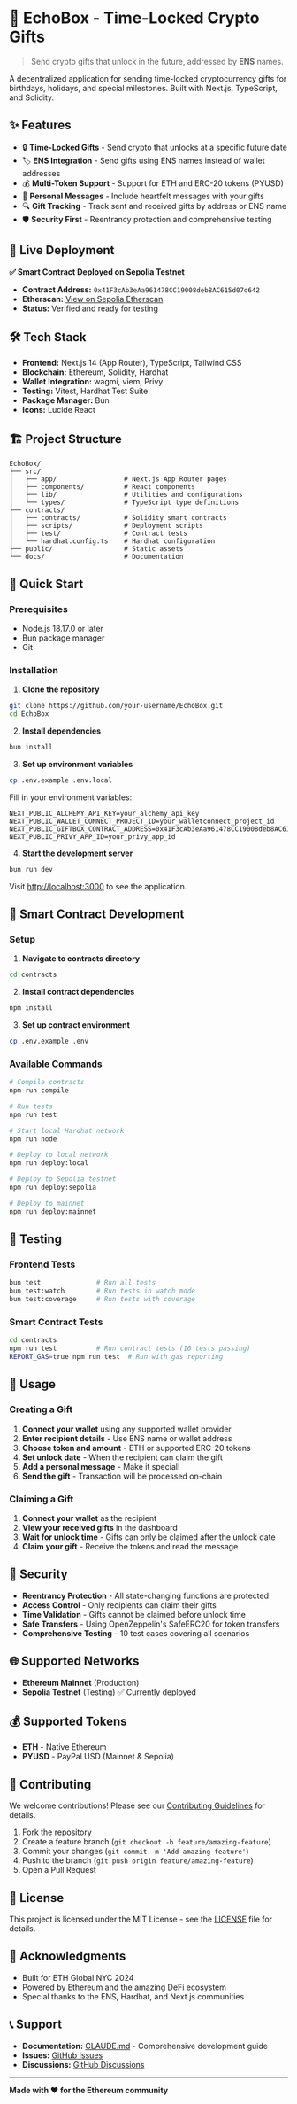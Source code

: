 # 🎁 EchoBox - Time-Locked Crypto Gifts

> Send crypto gifts that unlock in the future, addressed by **ENS** names.

A decentralized application for sending time-locked cryptocurrency gifts for birthdays, holidays, and special milestones. Built with Next.js, TypeScript, and Solidity.

## ✨ Features

- 🔒 **Time-Locked Gifts** - Send crypto that unlocks at a specific future date
- 🏷️ **ENS Integration** - Send gifts using ENS names instead of wallet addresses
- 💰 **Multi-Token Support** - Support for ETH and ERC-20 tokens (PYUSD)
- 💌 **Personal Messages** - Include heartfelt messages with your gifts
- 🔍 **Gift Tracking** - Track sent and received gifts by address or ENS name
- 🛡️ **Security First** - Reentrancy protection and comprehensive testing

## 🚀 Live Deployment

**✅ Smart Contract Deployed on Sepolia Testnet**
- **Contract Address:** `0x41F3cAb3eAa961478CC19008deb8AC615d07d642`
- **Etherscan:** [View on Sepolia Etherscan](https://sepolia.etherscan.io/address/0x41F3cAb3eAa961478CC19008deb8AC615d07d642#code)
- **Status:** Verified and ready for testing

## 🛠️ Tech Stack

- **Frontend:** Next.js 14 (App Router), TypeScript, Tailwind CSS
- **Blockchain:** Ethereum, Solidity, Hardhat
- **Wallet Integration:** wagmi, viem, Privy
- **Testing:** Vitest, Hardhat Test Suite
- **Package Manager:** Bun
- **Icons:** Lucide React

## 🏗️ Project Structure

```
EchoBox/
├── src/
│   ├── app/                 # Next.js App Router pages
│   ├── components/          # React components
│   ├── lib/                 # Utilities and configurations
│   └── types/               # TypeScript type definitions
├── contracts/
│   ├── contracts/           # Solidity smart contracts
│   ├── scripts/             # Deployment scripts
│   ├── test/                # Contract tests
│   └── hardhat.config.ts    # Hardhat configuration
├── public/                  # Static assets
└── docs/                    # Documentation
```

## 🚀 Quick Start

### Prerequisites

- Node.js 18.17.0 or later
- Bun package manager
- Git

### Installation

1. **Clone the repository**
```bash
git clone https://github.com/your-username/EchoBox.git
cd EchoBox
```

2. **Install dependencies**
```bash
bun install
```

3. **Set up environment variables**
```bash
cp .env.example .env.local
```

Fill in your environment variables:
```env
NEXT_PUBLIC_ALCHEMY_API_KEY=your_alchemy_api_key
NEXT_PUBLIC_WALLET_CONNECT_PROJECT_ID=your_walletconnect_project_id
NEXT_PUBLIC_GIFTBOX_CONTRACT_ADDRESS=0x41F3cAb3eAa961478CC19008deb8AC615d07d642
NEXT_PUBLIC_PRIVY_APP_ID=your_privy_app_id
```

4. **Start the development server**
```bash
bun run dev
```

Visit [http://localhost:3000](http://localhost:3000) to see the application.

## 🔧 Smart Contract Development

### Setup

1. **Navigate to contracts directory**
```bash
cd contracts
```

2. **Install contract dependencies**
```bash
npm install
```

3. **Set up contract environment**
```bash
cp .env.example .env
```

### Available Commands

```bash
# Compile contracts
npm run compile

# Run tests
npm run test

# Start local Hardhat network
npm run node

# Deploy to local network
npm run deploy:local

# Deploy to Sepolia testnet
npm run deploy:sepolia

# Deploy to mainnet
npm run deploy:mainnet
```

## 🧪 Testing

### Frontend Tests
```bash
bun test              # Run all tests
bun test:watch        # Run tests in watch mode
bun test:coverage     # Run tests with coverage
```

### Smart Contract Tests
```bash
cd contracts
npm run test          # Run contract tests (10 tests passing)
REPORT_GAS=true npm run test  # Run with gas reporting
```

## 📝 Usage

### Creating a Gift

1. **Connect your wallet** using any supported wallet provider
2. **Enter recipient details** - Use ENS name or wallet address
3. **Choose token and amount** - ETH or supported ERC-20 tokens
4. **Set unlock date** - When the recipient can claim the gift
5. **Add a personal message** - Make it special!
6. **Send the gift** - Transaction will be processed on-chain

### Claiming a Gift

1. **Connect your wallet** as the recipient
2. **View your received gifts** in the dashboard
3. **Wait for unlock time** - Gifts can only be claimed after the unlock date
4. **Claim your gift** - Receive the tokens and read the message

## 🔐 Security

- **Reentrancy Protection** - All state-changing functions are protected
- **Access Control** - Only recipients can claim their gifts
- **Time Validation** - Gifts cannot be claimed before unlock time
- **Safe Transfers** - Using OpenZeppelin's SafeERC20 for token transfers
- **Comprehensive Testing** - 10 test cases covering all scenarios

## 🌐 Supported Networks

- **Ethereum Mainnet** (Production)
- **Sepolia Testnet** (Testing) ✅ Currently deployed

## 💰 Supported Tokens

- **ETH** - Native Ethereum
- **PYUSD** - PayPal USD (Mainnet & Sepolia)

## 🤝 Contributing

We welcome contributions! Please see our [Contributing Guidelines](CONTRIBUTING.md) for details.

1. Fork the repository
2. Create a feature branch (`git checkout -b feature/amazing-feature`)
3. Commit your changes (`git commit -m 'Add amazing feature'`)
4. Push to the branch (`git push origin feature/amazing-feature`)
5. Open a Pull Request

## 📄 License

This project is licensed under the MIT License - see the [LICENSE](LICENSE) file for details.

## 🙏 Acknowledgments

- Built for ETH Global NYC 2024
- Powered by Ethereum and the amazing DeFi ecosystem
- Special thanks to the ENS, Hardhat, and Next.js communities

## 📞 Support

- **Documentation:** [CLAUDE.md](CLAUDE.md) - Comprehensive development guide
- **Issues:** [GitHub Issues](https://github.com/your-username/EchoBox/issues)
- **Discussions:** [GitHub Discussions](https://github.com/your-username/EchoBox/discussions)

---

**Made with ❤️ for the Ethereum community**
